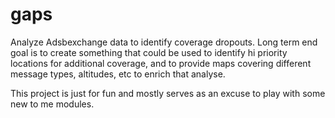 # gaps
Analyze Adsbexchange data to identify coverage dropouts. Long term end goal is to create something that could be used to identify hi priority locations for additional coverage, and to provide maps covering different message types, altitudes, etc to enrich that analyse.

This project is just for fun and mostly serves as an excuse to play with some new to me modules.